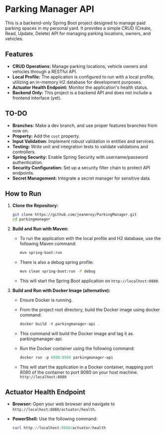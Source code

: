 # Parking Manager API

This is a backend-only Spring Boot project designed to manage paid parking spaces in my personal yard. It provides a simple CRUD (Create, Read, Update, Delete) API for managing parking locations, owners, and vehicles.

## Features

- **CRUD Operations:** Manage parking locations, vehicle owners and vehicles through a RESTful API.
- **Local Profile:** The application is configured to run with a local profile, utilizing an in-memory H2 database for development purposes.
- **Actuator Health Endpoint:** Monitor the application's health status.
- **Backend Only:** This project is a backend API and does not include a frontend interface (yet).

## TO-DO

- **Branches:** Make a dev branch, and use proper features branches from now on.
- **Property:** Add the `cost` property.
- **Input Validation:** Implement robust validation in entities and services.
- **Testing:** Write unit and integration tests to validate validations and controllers.
- **Spring Security:** Enable Spring Security with username/password authentication.
- **Security Configuration:** Set up a security filter chain to protect API endpoints.
- **Secret Management:** Integrate a secret manager for sensitive data.

## How to Run

1.  **Clone the Repository:**

    ```bash
    git clone https://github.com/jeanmroy/ParkingManager.git
    cd parkingmanager
    ```

2.  **Build and Run with Maven:**

    - To run the application with the local profile and H2 database, use the following Maven command:

      ```bash
      mvn spring-boot:run
      ```

    - There is also a debug spring profile:

      ```bash
      mvn clean spring-boot:run -P debug
      ```

    - This will start the Spring Boot application on `http://localhost:8080`.

3.  **Build and Run with Docker Image (alternative):**

    - Ensure Docker is running.
    - From the project root directory, build the Docker image using docker command:

      ```powershell
      docker build -t parkingmanager-api .
      ```

    - This command will build the Docker image and tag it as parkingmanager-api.

    - Run the Docker container using the following command:

      ```powershell
      docker run -p 8080:8080 parkingmanager-api
      ```

    - This will start the application in a Docker container, mapping port 8080 of the container to port 8080 on your host machine. `http://localhost:8080`

## Actuator Health Endpoint

- **Browser:** Open your web browser and navigate to `http://localhost:8080/actuator/health`.
- **PowerShell:** Use the following command:

  ```powershell
  curl http://localhost:8080/actuator/health
  ```
